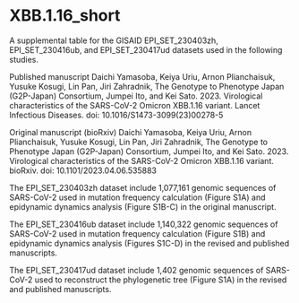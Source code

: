 # XBB.1.16_short
A supplemental table for the GISAID EPI_SET_230403zh, EPI_SET_230416ub, and EPI_SET_230417ud datasets used in the following studies.

Published manuscript
  Daichi Yamasoba, Keiya Uriu, Arnon Plianchaisuk, Yusuke Kosugi, Lin Pan, Jiri Zahradnik, The Genotype to Phenotype Japan (G2P-Japan) Consortium, Jumpei Ito, and Kei Sato. 2023. Virological characteristics of the SARS-CoV-2 Omicron XBB.1.16 variant. Lancet Infectious Diseases. doi: 10.1016/S1473-3099(23)00278-5

Original manuscript (bioRxiv)
  Daichi Yamasoba, Keiya Uriu, Arnon Plianchaisuk, Yusuke Kosugi, Lin Pan, Jiri Zahradnik, The Genotype to Phenotype Japan (G2P-Japan) Consortium, Jumpei Ito, and Kei Sato. 2023. Virological characteristics of the SARS-CoV-2 Omicron XBB.1.16 variant. bioRxiv. doi: 10.1101/2023.04.06.535883


The EPI_SET_230403zh dataset include 1,077,161 genomic sequences of SARS-CoV-2 used in mutation frequency calculation (Figure S1A) and epidynamic dynamics analysis (Figure S1B-C) in the original manuscript.

The EPI_SET_230416ub dataset include 1,140,322 genomic sequences of SARS-CoV-2 used in mutation frequency calculation (Figure S1B) and epidynamic dynamics analysis (Figures S1C-D) in the revised and published manuscripts. 

The EPI_SET_230417ud dataset include 1,402 genomic sequences of SARS-CoV-2 used to reconstruct the phylogenetic tree (Figure S1A) in the revised and published manuscripts.
